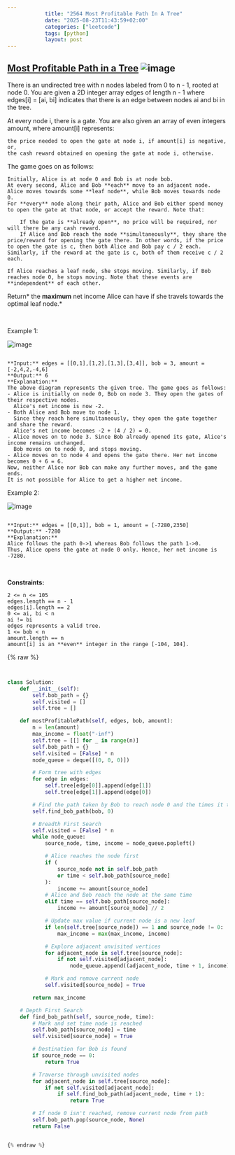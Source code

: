 ```yaml
---
            title: "2564 Most Profitable Path In A Tree"
            date: "2025-08-23T11:43:59+02:00"
            categories: ["leetcode"]
            tags: [python]
            layout: post
---
```

            
## [Most Profitable Path in a Tree](https://leetcode.com/problems/most-profitable-path-in-a-tree) ![image](https://img.shields.io/badge/Difficulty-Medium-orange)

There is an undirected tree with n nodes labeled from 0 to n - 1, rooted at node 0. You are given a 2D integer array edges of length n - 1 where edges[i] = [ai, bi] indicates that there is an edge between nodes ai and bi in the tree.

At every node i, there is a gate. You are also given an array of even integers amount, where amount[i] represents:

	the price needed to open the gate at node i, if amount[i] is negative, or,
	the cash reward obtained on opening the gate at node i, otherwise.

The game goes on as follows:

	Initially, Alice is at node 0 and Bob is at node bob.
	At every second, Alice and Bob **each** move to an adjacent node. Alice moves towards some **leaf node**, while Bob moves towards node 0.
	For **every** node along their path, Alice and Bob either spend money to open the gate at that node, or accept the reward. Note that:

		If the gate is **already open**, no price will be required, nor will there be any cash reward.
		If Alice and Bob reach the node **simultaneously**, they share the price/reward for opening the gate there. In other words, if the price to open the gate is c, then both Alice and Bob pay c / 2 each. Similarly, if the reward at the gate is c, both of them receive c / 2 each.

	If Alice reaches a leaf node, she stops moving. Similarly, if Bob reaches node 0, he stops moving. Note that these events are **independent** of each other.

Return* the **maximum** net income Alice can have if she travels towards the optimal leaf node.*

 

Example 1:

![image](https://assets.leetcode.com/uploads/2022/10/29/eg1.png)
```

**Input:** edges = [[0,1],[1,2],[1,3],[3,4]], bob = 3, amount = [-2,4,2,-4,6]
**Output:** 6
**Explanation:** 
The above diagram represents the given tree. The game goes as follows:
- Alice is initially on node 0, Bob on node 3. They open the gates of their respective nodes.
  Alice's net income is now -2.
- Both Alice and Bob move to node 1. 
  Since they reach here simultaneously, they open the gate together and share the reward.
  Alice's net income becomes -2 + (4 / 2) = 0.
- Alice moves on to node 3. Since Bob already opened its gate, Alice's income remains unchanged.
  Bob moves on to node 0, and stops moving.
- Alice moves on to node 4 and opens the gate there. Her net income becomes 0 + 6 = 6.
Now, neither Alice nor Bob can make any further moves, and the game ends.
It is not possible for Alice to get a higher net income.

```

Example 2:

![image](https://assets.leetcode.com/uploads/2022/10/29/eg2.png)
```

**Input:** edges = [[0,1]], bob = 1, amount = [-7280,2350]
**Output:** -7280
**Explanation:** 
Alice follows the path 0->1 whereas Bob follows the path 1->0.
Thus, Alice opens the gate at node 0 only. Hence, her net income is -7280. 

```

 

**Constraints:**

	2 <= n <= 105
	edges.length == n - 1
	edges[i].length == 2
	0 <= ai, bi < n
	ai != bi
	edges represents a valid tree.
	1 <= bob < n
	amount.length == n
	amount[i] is an **even** integer in the range [-104, 104].

{% raw %}


```python


class Solution:
    def __init__(self):
        self.bob_path = {}
        self.visited = []
        self.tree = []

    def mostProfitablePath(self, edges, bob, amount):
        n = len(amount)
        max_income = float("-inf")
        self.tree = [[] for _ in range(n)]
        self.bob_path = {}
        self.visited = [False] * n
        node_queue = deque([(0, 0, 0)])

        # Form tree with edges
        for edge in edges:
            self.tree[edge[0]].append(edge[1])
            self.tree[edge[1]].append(edge[0])

        # Find the path taken by Bob to reach node 0 and the times it takes to get there
        self.find_bob_path(bob, 0)

        # Breadth First Search
        self.visited = [False] * n
        while node_queue:
            source_node, time, income = node_queue.popleft()

            # Alice reaches the node first
            if (
                source_node not in self.bob_path
                or time < self.bob_path[source_node]
            ):
                income += amount[source_node]
            # Alice and Bob reach the node at the same time
            elif time == self.bob_path[source_node]:
                income += amount[source_node] // 2

            # Update max value if current node is a new leaf
            if len(self.tree[source_node]) == 1 and source_node != 0:
                max_income = max(max_income, income)

            # Explore adjacent unvisited vertices
            for adjacent_node in self.tree[source_node]:
                if not self.visited[adjacent_node]:
                    node_queue.append((adjacent_node, time + 1, income))

            # Mark and remove current node
            self.visited[source_node] = True

        return max_income

    # Depth First Search
    def find_bob_path(self, source_node, time):
        # Mark and set time node is reached
        self.bob_path[source_node] = time
        self.visited[source_node] = True

        # Destination for Bob is found
        if source_node == 0:
            return True

        # Traverse through unvisited nodes
        for adjacent_node in self.tree[source_node]:
            if not self.visited[adjacent_node]:
                if self.find_bob_path(adjacent_node, time + 1):
                    return True

        # If node 0 isn't reached, remove current node from path
        self.bob_path.pop(source_node, None)
        return False


{% endraw %}
```
